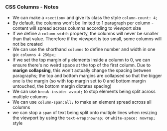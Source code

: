 ### CSS Columns - Notes
- We can make a `<section>` and give its class the style `column-count: 4;`
- By default, the columns won't be limited to 1 paragraph per column - content will spread across columns according to viewport size
- If we define a `column-width` property, the columns will never be smaller than that value. Therefore if the viewport is too small, some columns will not be created
- We can use the shorthand `columns` to define number and width in one go: `columns 4 250px;`
- If we set the top margin of `p` elements inside a column to 0, we can ensure there's no weird space at the top of the first column. Due to **marign collapsing**, this won't actually change the spacing between paragraphs; the top and bottom margins are collapsed so that the bigger one is the margin (so with top margin set to 0 and bottom margin untouched, the bottom margin dictates spacing)
- We can use `break-inside: avoid;` to stop elements being split across multiple columns
- We can use `column-span:all;` to make an element spread across all columns
- we can stop a `span` of text being split onto multiple lines when resizing the viewport by using the `text-wrap:nowrap;` or `white-space: nowrap;` style